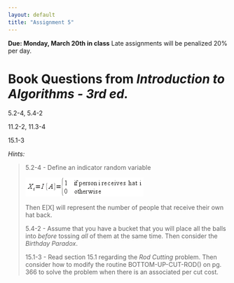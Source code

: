 ```yaml
---
layout: default
title: "Assignment 5"
---
```


**Due: Monday, March 20th in class** Late assignments will be penalized 20% per day.

Book Questions from *Introduction to Algorithms - 3rd ed.*
==========================================================

5.2-4, 5.4-2

11.2-2, 11.3-4

15.1-3

*Hints:*

> 5.2-4 - Define an indicator random variable
>
> ![image](images/assign05/expect.png)
>
> Then E[X] will represent the number of people that receive their own hat back.
>
> 5.4-2 - Assume that you have a bucket that you will place all the balls into *before* tossing *all* of them at the same time. Then consider the *Birthday Paradox*.
>
> 15.1-3 - Read section 15.1 regarding the *Rod Cutting* problem. Then consider how to modify the routine BOTTOM-UP-CUT-ROD() on pg. 366 to solve the problem when there is an associated per cut cost.

